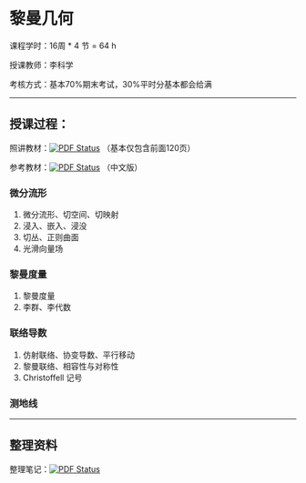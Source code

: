 # 黎曼几何

课程学时：16周 * 4 节 = 64 h

授课教师：李科学

考核方式：基本70%期末考试，30%平时分基本都会给满

---

## 授课过程：

照讲教材：[![PDF Status](https://img.shields.io/badge/PDF-do_Carmo英文教材-red)](do_Carmo英文教材.pdf) （基本仅包含前面120页）

参考教材：[![PDF Status](https://img.shields.io/badge/PDF-北师大中文教材-red)](北师大中文版.pdf) （中文版）

### 微分流形

1. 微分流形、切空间、切映射
2. 浸入、嵌入、浸没
3. 切丛、正则曲面
4. 光滑向量场

### 黎曼度量

1. 黎曼度量
2. 李群、李代数

### 联络导数

1. 仿射联络、协变导数、平行移动
2. 黎曼联络、相容性与对称性
3. Christoffell 记号

### 测地线

---

## 整理资料

整理笔记：[![PDF Status](https://img.shields.io/badge/PDF-黎曼几何笔记-red)](黎曼几何.pdf)
